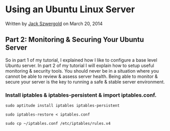# Using an Ubuntu Linux Server

Written by [Jack Szwergold][1] on March 20, 2014

## Part 2: Monitoring & Securing Your Ubuntu Server

So in part 1 of my tutorial, I explained how I like to configure a base level Ubuntu server. In part 2 of my tutorial I will explain how to setup useful monitoring & security tools. You should never be in a situation where you cannot be able to review & assess server health. Being able to monitor & secure your server is the key to running a safe & stable server environment. 

### Install iptables & iptables-persistent & import iptables.conf.

    sudo aptitude install iptables iptables-persistent

    sudo iptables-restore < iptables.conf

    sudo cp ~/iptables.conf /etc/iptables/rules.v4

[1]: http://www.preworn.com/ "Preworn • Jack Szwergold’s Online Portfolio"